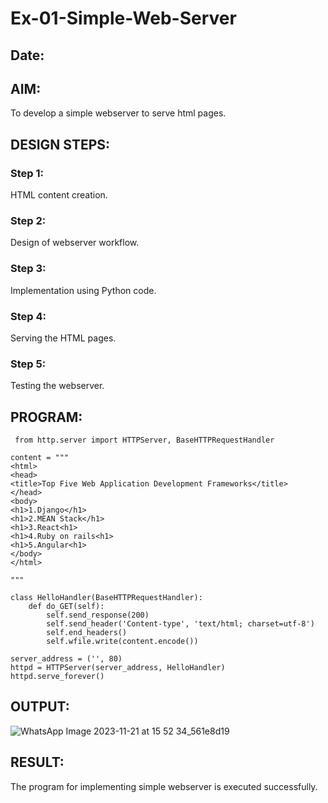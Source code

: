 # Ex-01-Simple-Web-Server
## Date:

## AIM:
To develop a simple webserver to serve html pages.

## DESIGN STEPS:
### Step 1: 
HTML content creation.

### Step 2:
Design of webserver workflow.

### Step 3:
Implementation using Python code.

### Step 4:
Serving the HTML pages.

### Step 5:
Testing the webserver.

## PROGRAM:
```
 from http.server import HTTPServer, BaseHTTPRequestHandler

content = """
<html>
<head>
<title>Top Five Web Application Development Frameworks</title>
</head>
<body>
<h1>1.Django</h1>
<h1>2.MEAN Stack</h1>
<h1>3.React<h1>
<h1>4.Ruby on rails<h1>
<h1>5.Angular<h1>
</body>
</html>

"""

class HelloHandler(BaseHTTPRequestHandler):
    def do_GET(self):
        self.send_response(200)
        self.send_header('Content-type', 'text/html; charset=utf-8')
        self.end_headers()
        self.wfile.write(content.encode())

server_address = ('', 80)
httpd = HTTPServer(server_address, HelloHandler)
httpd.serve_forever()
```


## OUTPUT:
 ![WhatsApp Image 2023-11-21 at 15 52 34_561e8d19](https://github.com/PYNAMVINODH/ODD2023-WT-Ex-01-Simple-Web-Server/assets/145742678/bf371f29-9477-4f1b-8470-09af57dd0fe6)


## RESULT:
The program for implementing simple webserver is executed successfully.
